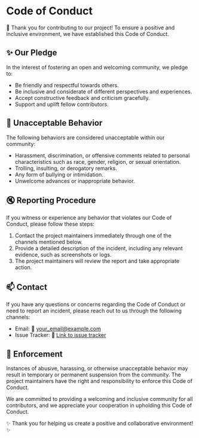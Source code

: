 # Code of Conduct

:raised_hands: Thank you for contributing to our project! To ensure a positive and inclusive environment, we have established this Code of Conduct. 

## :sparkles: Our Pledge

In the interest of fostering an open and welcoming community, we pledge to:

- Be friendly and respectful towards others.
- Be inclusive and considerate of different perspectives and experiences.
- Accept constructive feedback and criticism gracefully.
- Support and uplift fellow contributors.

## :no_entry_sign: Unacceptable Behavior

The following behaviors are considered unacceptable within our community:

- Harassment, discrimination, or offensive comments related to personal characteristics such as race, gender, religion, or sexual orientation.
- Trolling, insulting, or derogatory remarks.
- Any form of bullying or intimidation.
- Unwelcome advances or inappropriate behavior.

## :mute: Reporting Procedure

If you witness or experience any behavior that violates our Code of Conduct, please follow these steps:

1. Contact the project maintainers immediately through one of the channels mentioned below.
2. Provide a detailed description of the incident, including any relevant evidence, such as screenshots or logs.
3. The project maintainers will review the report and take appropriate action.

## :mailbox: Contact

If you have any questions or concerns regarding the Code of Conduct or need to report an incident, please reach out to us through the following channels:

- Email: :email: [your_email@example.com](mailto:your_email@example.com)
- Issue Tracker: :link: [Link to issue tracker](https://github.com/your_username/your_project/issues)

## :scroll: Enforcement

Instances of abusive, harassing, or otherwise unacceptable behavior may result in temporary or permanent suspension from the community. The project maintainers have the right and responsibility to enforce this Code of Conduct.

We are committed to providing a welcoming and inclusive community for all contributors, and we appreciate your cooperation in upholding this Code of Conduct.

:sparkles: Thank you for helping us create a positive and collaborative environment! :sparkles:

